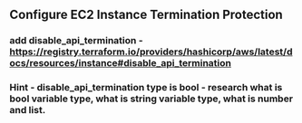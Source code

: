 ## Configure EC2 Instance Termination Protection
### add disable_api_termination - https://registry.terraform.io/providers/hashicorp/aws/latest/docs/resources/instance#disable_api_termination

### Hint - disable_api_termination type is bool - research what is bool variable type, what is string variable type, what is number and list. 
